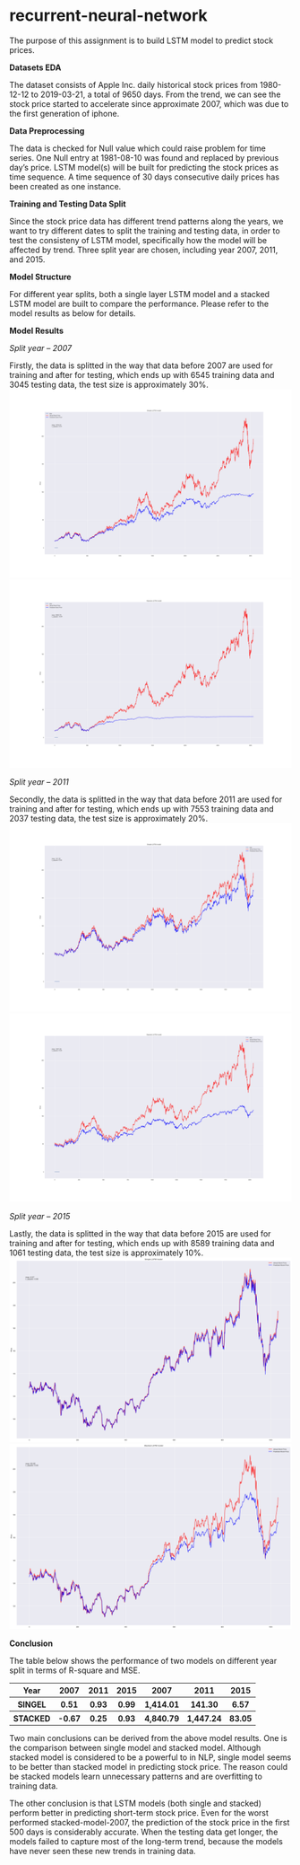 # recurrent-neural-network
The purpose of this assignment is to build LSTM model to predict stock prices.

<b>Datasets EDA</b>

The dataset consists of Apple Inc. daily historical stock prices from 1980-12-12 to 2019-03-21, a total of 9650 days. From the trend, we can see the stock price started to accelerate since approximate 2007, which was due to the first generation of iphone.
 
<b>Data Preprocessing</b>

The data is checked for Null value which could raise problem for time series. One Null entry at 1981-08-10 was found and replaced by previous day’s price. LSTM model(s) will be built for predicting the stock prices as time sequence. A time sequence of 30 days consecutive daily prices has been created as one instance.

<b>Training and Testing Data Split</b>

Since the stock price data has different trend patterns along the years, we want to try different dates to split the training and testing data, in order to test the consisteny of LSTM model, specifically how the model will be affected by trend. 
Three split year are chosen, including year 2007, 2011, and 2015.

<b>Model Structure</b>

For different year splits, both a single layer LSTM model and a stacked LSTM model are built to compare the performance. Please refer to the model results as below for details.


<b>Model Results</b>

<i>Split year – 2007</i>

Firstly, the data is splitted in the way that data before 2007 are used for training and after for testing, which ends up with 6545 training data and 3045 testing data, the test size is approximately 30%.
<img src="./images/Simple_LSTM_model_2007.png"> 
<img src="./images/Stacked_LSTM_model_2007.png">


<i>Split year – 2011</i>

Secondly, the data is splitted in the way that data before 2011 are used for training and after for testing, which ends up with 7553 training data and 2037 testing data, the test size is approximately 20%.
<img src="./images/Simple_LSTM_model_2011.png"> 
<img src="./images/Stacked_LSTM_model_2011.png">



<i>Split year – 2015</i>

Lastly, the data is splitted in the way that data before 2015 are used for training and after for testing, which ends up with 8589 training data and 1061 testing data, the test size is approximately 10%.
<img src="./images/Simple_LSTM_model_2015.png"> 
<img src="./images/Stacked_LSTM_model_2015.png">


<b>Conclusion</b>

The table below shows the performance of two models on different year split in terms of R-square and MSE.
<table style="width:100%">
  <tr>
    <th>Year</th>
    <th>2007</th> 
    <th>2011</th>
    <th>2015</th>
    <th>2007</th> 
    <th>2011</th>
    <th>2015</th>
  </tr>
  <tr>
    <th>SINGEL</th>
    <th>0.51</th> 
    <th>0.93</th>
    <th>0.99</th>
    <th>1,414.01</th> 
    <th>141.30</th>
    <th>6.57</th>
  </tr>
  <tr>
    <th>STACKED</th>
    <th>-0.67</th> 
    <th>0.25</th>
    <th>0.93</th>
    <th>4,840.79</th> 
    <th>1,447.24</th>
    <th>83.05</th>
  </tr>
</table>

Two main conclusions can be derived from the above model results. One is the comparison between single model and stacked model. Although stacked model is considered to be a powerful to in NLP, single model seems to be better than stacked model in predicting stock price. The reason could be stacked models learn unnecessary patterns and are overfitting to training data. 

The other conclusion is that LSTM models (both single and stacked) perform better in predicting short-term stock price. Even for the worst performed stacked-model-2007, the prediction of the stock price in the first 500 days is considerably accurate. When the testing data get longer, the models failed to capture most of the long-term trend, because the models have never seen these new trends in training data.
